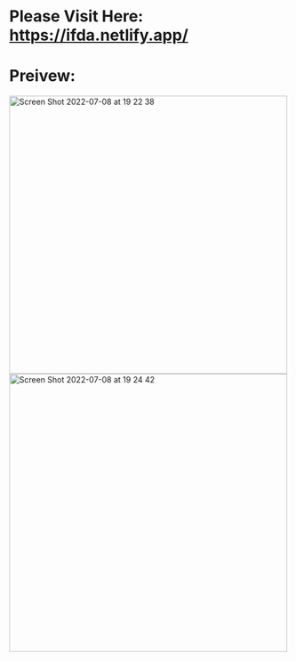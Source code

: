 # Please Visit Here: https://ifda.netlify.app/

# Preivew:
<img width="500" alt="Screen Shot 2022-07-08 at 19 22 38" src="https://user-images.githubusercontent.com/69543583/178088159-f11cacd3-0f0f-49b5-9b8c-9e787efdecbe.png">

<img width="500" alt="Screen Shot 2022-07-08 at 19 24 42" src="https://user-images.githubusercontent.com/69543583/178088168-130552ed-8a99-44b7-a613-e200295e249e.png">
